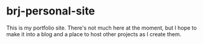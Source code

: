 # brj-personal-site

This is my portfolio site. There's not much here at the moment, but I hope to make it into a blog and a place to host other projects as I create them.  
